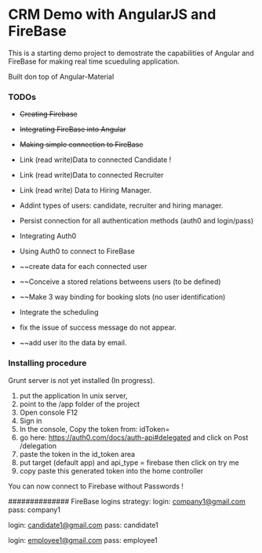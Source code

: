 # CRM Demo with AngularJS and FireBase

This is a starting demo project to demostrate the capabilities
of Angular and FireBase for making real time scueduling application.

Built don top of Angular-Material


### TODOs
* ~~Creating Firebase~~
* ~~Integrating FireBase into Angular~~
* ~~Making simple connection to FireBase~~

* Link (read write)Data to connected Candidate !
* Link (read write)Data to connected Recruiter
* Link (read write) Data to Hiring Manager.

* Addint types of users: candidate, recruiter and hiring manager.
* Persist connection for all authentication methods (auth0 and login/pass)
* Integrating Auth0
* Using Auth0 to connect to FireBase
* ~~create data for each connected user
* ~~Conceive a stored relations betweens users (to be defined)
* ~~Make 3 way binding for booking slots (no user identification)
* Integrate the scheduling
* fix the issue of success message do not appear.
* ~~add user ito the data by email.


### Installing procedure

Grunt server is not yet installed (In progress).

1. put the application In unix server,
2. point to the /app folder of the project
3. Open console F12
4. Sign in
5. In the console, Copy the token from: idToken=
6. go here: https://auth0.com/docs/auth-api#delegated and click on Post /delegation
7. paste the token in the id_token area
8. put target (default app) and api_type = firebase then click on try me
9. copy paste this generated token into the home controller

You can now connect to Firebase without Passwords !

##############
FireBase logins strategy:
login: company1@gmail.com
pass: company1

login: candidate1@gmail.com
pass: candidate1

login: employee1@gmail.com
pass: employee1